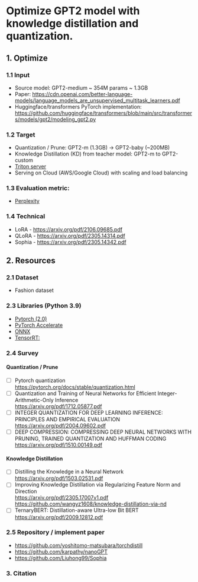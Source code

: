 # Optimize GPT2 model with knowledge distillation and quantization.

## 1. Optimize
### 1.1 Input 
- Source model: GPT2-medium ~ 354M params ~ 1.3GB 
- Paper: https://cdn.openai.com/better-language-models/language_models_are_unsupervised_multitask_learners.pdf 
- Huggingface/transformers PyTorch implementation: https://github.com/huggingface/transformers/blob/main/src/transformers/models/gpt2/modeling_gpt2.py

### 1.2 Target
- Quantization / Prune: GPT2-m (1.3GB) -> GPT2-baby (~200MB)
- Knowledge Distillation (KD) from teacher model: GPT2-m to GPT2-custom
- [Triton server](https://github.com/triton-inference-server/server)
- Serving on Cloud (AWS/Google Cloud) with scaling and load balancing
### 1.3 Evaluation metric:
- [Perplexity](https://huggingface.co/docs/transformers/perplexity)

### 1.4 Technical
- LoRA - https://arxiv.org/pdf/2106.09685.pdf
- QLoRA - https://arxiv.org/pdf/2305.14314.pdf
- Sophia - https://arxiv.org/pdf/2305.14342.pdf

## 2. Resources
### 2.1  Dataset
- Fashion dataset
### 2.3 Libraries (Python 3.9)
- [Pytorch (2.0)](https://pytorch.org/docs/stable/index.html)
- [PyTorch Accelerate](https://huggingface.co/docs/accelerate/index)
- [ONNX](https://github.com/onnx/onnx)
- [TensorRT:](https://github.com/NVIDIA/TensorRT)

### 2.4 Survey
#### Quantization / Prune
  - [ ] Pytorch quantization \
        https://pytorch.org/docs/stable/quantization.html
  - [ ] Quantization and Training of Neural Networks for Efficient Integer-Arithmetic-Only Inference \
        https://arxiv.org/pdf/1712.05877.pdf
  - [ ] INTEGER QUANTIZATION FOR DEEP LEARNING INFERENCE: PRINCIPLES AND EMPIRICAL EVALUATION \
        https://arxiv.org/pdf/2004.09602.pdf
  - [ ] DEEP COMPRESSION: COMPRESSING DEEP NEURAL NETWORKS WITH PRUNING, TRAINED QUANTIZATION AND HUFFMAN CODING \
        https://arxiv.org/pdf/1510.00149.pdf

#### Knowledge Distillation
  - [ ] Distilling the Knowledge in a Neural Network \
        https://arxiv.org/pdf/1503.02531.pdf
  - [ ] Improving Knowledge Distillation via Regularizing Feature Norm and Direction \
        https://arxiv.org/pdf/2305.17007v1.pdf \
        https://github.com/wangyz1608/knowledge-distillation-via-nd
  - [ ] TernaryBERT: Distillation-aware Ultra-low Bit BERT \
        https://arxiv.org/pdf/2009.12812.pdf
### 2.5 Repository / implement paper
- https://github.com/yoshitomo-matsubara/torchdistill
- https://github.com/karpathy/nanoGPT
- https://github.com/Liuhong99/Sophia

### 3. Citation
